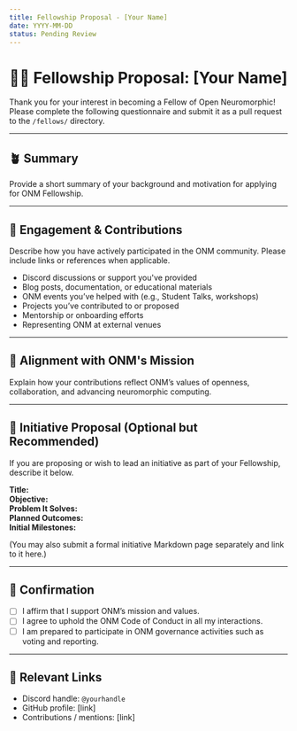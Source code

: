 ```yaml
---
title: Fellowship Proposal - [Your Name]
date: YYYY-MM-DD
status: Pending Review
---
```


# 🧑‍🔬 Fellowship Proposal: [Your Name]

Thank you for your interest in becoming a Fellow of Open Neuromorphic! Please complete the following questionnaire and submit it as a pull request to the `/fellows/` directory.

---

## 🪴 Summary

Provide a short summary of your background and motivation for applying for ONM Fellowship.

---

## 💬 Engagement & Contributions

Describe how you have actively participated in the ONM community. Please include links or references when applicable.

- Discord discussions or support you've provided
- Blog posts, documentation, or educational materials
- ONM events you’ve helped with (e.g., Student Talks, workshops)
- Projects you’ve contributed to or proposed
- Mentorship or onboarding efforts
- Representing ONM at external venues

---

## 🎯 Alignment with ONM's Mission

Explain how your contributions reflect ONM’s values of openness, collaboration, and advancing neuromorphic computing.

---

## 🧠 Initiative Proposal (Optional but Recommended)

If you are proposing or wish to lead an initiative as part of your Fellowship, describe it below.

**Title:**  
**Objective:**  
**Problem It Solves:**  
**Planned Outcomes:**  
**Initial Milestones:**  

(You may also submit a formal initiative Markdown page separately and link to it here.)


---

## 🧾 Confirmation

- [ ] I affirm that I support ONM’s mission and values.
- [ ] I agree to uphold the ONM Code of Conduct in all my interactions.
- [ ] I am prepared to participate in ONM governance activities such as voting and reporting.

---

## 🔗 Relevant Links

- Discord handle: `@yourhandle`
- GitHub profile: [link]
- Contributions / mentions: [link]
